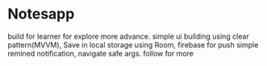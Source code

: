 # Notesapp
build for learner for explore more advance.
simple ui building
using clear pattern(MVVM), Save in local storage using Room, firebase for push simple remined notification, navigate safe args.
follow for more
